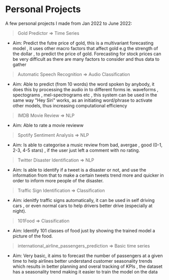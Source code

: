 # Personal Projects
A few personal projects I made from Jan 2022 to June 2022: 

> Gold Predictor => Time Series  
* Aim: Predict the futre price of gold, this is a multivariant forecasting model , it uses other macro factors that affect gold e.g the strength of the dollar , to predict the price of gold. Forecasting for stock prices can be very difficult as there are many factors to consider and thus data to gather 

> Automatic Speech Recognition => Audio Classification 
* Aim: Able to predict (from 10 words) the word spoken by anybody, it does this by processing the audio in to different forms ie. waveforms , spectograms , mel-spectrograms etc , this system can be used in the same way "Hey Siri" works, as an initiating word/phrase to activate other models, thus increasing computational efficiency 

> IMDB Movie Review => NLP
* Aim: Able to rate a movie revieww

> Spotify Sentiment Analysis => NLP 
* Aim: Is able to categorise a music review from bad, avergae , good (0-1, 2-3, 4-5 stars) , if the user just left a comment with no rating.

> Twitter Disaster Identification => NLP
* Aim: Is able to identify if a tweet is a disaster or not, and use the information from that to make a certain tweets trend more and quicker in order to inform more people of the disaster.

> Traffic Sign Identification => Classification
* Aim: idenitfy traffic signs automatically, it can be used in self driving cars , or even normal cars to help drivers better drive (especially at night).

> 101Food => Classification
* Aim: Identify 101 classes of food just by showing the trained model a picture of the food. 

> international_airline_passengers_prediction => Basic time series 
* Aim: Very basic, it aims to forecast the number of passengers at a given time to help airlines better understand customer seasonality trends which results in better planning and overal tracking of KPIs , the dataset has a seasonality trend making it easier to train the model on the data 





